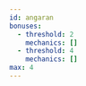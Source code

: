 ```yaml
---
id: angaran
bonuses:
  - threshold: 2
    mechanics: []
  - threshold: 4
    mechanics: []
max: 4
---
```

